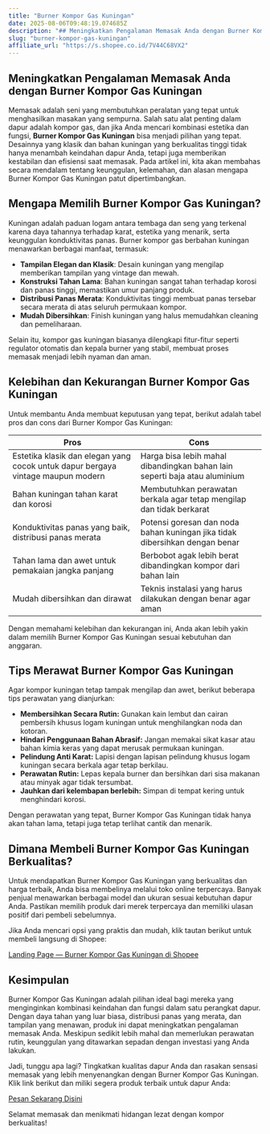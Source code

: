 ```yaml
---
title: "Burner Kompor Gas Kuningan"
date: 2025-08-06T09:48:19.074685Z
description: "## Meningkatkan Pengalaman Memasak Anda dengan Burner Kompor Gas Kuningan..."
slug: "burner-kompor-gas-kuningan"
affiliate_url: "https://s.shopee.co.id/7V44C68VX2"
---
```

## Meningkatkan Pengalaman Memasak Anda dengan Burner Kompor Gas Kuningan

Memasak adalah seni yang membutuhkan peralatan yang tepat untuk menghasilkan masakan yang sempurna. Salah satu alat penting dalam dapur adalah kompor gas, dan jika Anda mencari kombinasi estetika dan fungsi, **Burner Kompor Gas Kuningan** bisa menjadi pilihan yang tepat. Desainnya yang klasik dan bahan kuningan yang berkualitas tinggi tidak hanya menambah keindahan dapur Anda, tetapi juga memberikan kestabilan dan efisiensi saat memasak. Pada artikel ini, kita akan membahas secara mendalam tentang keunggulan, kelemahan, dan alasan mengapa Burner Kompor Gas Kuningan patut dipertimbangkan.

## Mengapa Memilih Burner Kompor Gas Kuningan?

Kuningan adalah paduan logam antara tembaga dan seng yang terkenal karena daya tahannya terhadap karat, estetika yang menarik, serta keunggulan konduktivitas panas. Burner kompor gas berbahan kuningan menawarkan berbagai manfaat, termasuk:

- **Tampilan Elegan dan Klasik**: Desain kuningan yang mengilap memberikan tampilan yang vintage dan mewah.
- **Konstruksi Tahan Lama**: Bahan kuningan sangat tahan terhadap korosi dan panas tinggi, memastikan umur panjang produk.
- **Distribusi Panas Merata**: Konduktivitas tinggi membuat panas tersebar secara merata di atas seluruh permukaan kompor.
- **Mudah Dibersihkan**: Finish kuningan yang halus memudahkan cleaning dan pemeliharaan.

Selain itu, kompor gas kuningan biasanya dilengkapi fitur-fitur seperti regulator otomatis dan kepala burner yang stabil, membuat proses memasak menjadi lebih nyaman dan aman.

## Kelebihan dan Kekurangan Burner Kompor Gas Kuningan

Untuk membantu Anda membuat keputusan yang tepat, berikut adalah tabel pros dan cons dari Burner Kompor Gas Kuningan:

| **Pros** | **Cons** |
| --- | --- |
| Estetika klasik dan elegan yang cocok untuk dapur bergaya vintage maupun modern | Harga bisa lebih mahal dibandingkan bahan lain seperti baja atau aluminium |
| Bahan kuningan tahan karat dan korosi | Membutuhkan perawatan berkala agar tetap mengilap dan tidak berkarat |
| Konduktivitas panas yang baik, distribusi panas merata | Potensi goresan dan noda bahan kuningan jika tidak dibersihkan dengan benar |
| Tahan lama dan awet untuk pemakaian jangka panjang | Berbobot agak lebih berat dibandingkan kompor dari bahan lain |
| Mudah dibersihkan dan dirawat | Teknis instalasi yang harus dilakukan dengan benar agar aman |

Dengan memahami kelebihan dan kekurangan ini, Anda akan lebih yakin dalam memilih Burner Kompor Gas Kuningan sesuai kebutuhan dan anggaran.

## Tips Merawat Burner Kompor Gas Kuningan

Agar kompor kuningan tetap tampak mengilap dan awet, berikut beberapa tips perawatan yang dianjurkan:

- **Membersihkan Secara Rutin:** Gunakan kain lembut dan cairan pembersih khusus logam kuningan untuk menghilangkan noda dan kotoran.
- **Hindari Penggunaan Bahan Abrasif:** Jangan memakai sikat kasar atau bahan kimia keras yang dapat merusak permukaan kuningan.
- **Pelindung Anti Karat:** Lapisi dengan lapisan pelindung khusus logam kuningan secara berkala agar tetap berkilau.
- **Perawatan Rutin:** Lepas kepala burner dan bersihkan dari sisa makanan atau minyak agar tidak tersumbat.
- **Jauhkan dari kelembapan berlebih:** Simpan di tempat kering untuk menghindari korosi.

Dengan perawatan yang tepat, Burner Kompor Gas Kuningan tidak hanya akan tahan lama, tetapi juga tetap terlihat cantik dan menarik.

## Dimana Membeli Burner Kompor Gas Kuningan Berkualitas?

Untuk mendapatkan Burner Kompor Gas Kuningan yang berkualitas dan harga terbaik, Anda bisa membelinya melalui toko online terpercaya. Banyak penjual menawarkan berbagai model dan ukuran sesuai kebutuhan dapur Anda. Pastikan memilih produk dari merek terpercaya dan memiliki ulasan positif dari pembeli sebelumnya.

Jika Anda mencari opsi yang praktis dan mudah, klik tautan berikut untuk membeli langsung di Shopee:

[Landing Page — Burner Kompor Gas Kuningan di Shopee](https://s.shopee.co.id/7V44C68VX2)

## Kesimpulan

Burner Kompor Gas Kuningan adalah pilihan ideal bagi mereka yang menginginkan kombinasi keindahan dan fungsi dalam satu perangkat dapur. Dengan daya tahan yang luar biasa, distribusi panas yang merata, dan tampilan yang menawan, produk ini dapat meningkatkan pengalaman memasak Anda. Meskipun sedikit lebih mahal dan memerlukan perawatan rutin, keunggulan yang ditawarkan sepadan dengan investasi yang Anda lakukan.

Jadi, tunggu apa lagi? Tingkatkan kualitas dapur Anda dan rasakan sensasi memasak yang lebih menyenangkan dengan Burner Kompor Gas Kuningan. Klik link berikut dan miliki segera produk terbaik untuk dapur Anda:

[Pesan Sekarang Disini](https://s.shopee.co.id/7V44C68VX2)

Selamat memasak dan menikmati hidangan lezat dengan kompor berkualitas!